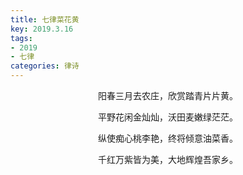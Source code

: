 ```yaml
---
title: 七律菜花黄
key: 2019.3.16
tags: 
- 2019
- 七律
categories: 律诗
---
```


<p align="center">阳春三月去农庄，欣赏踏青片片黄。
</p>
<p align="center">平野花闲金灿灿，沃田麦嫩绿茫茫。
</p>
<p align="center">纵使痴心桃李艳，终将倾意油菜香。
</p>
<p align="center">千红万紫皆为美，大地辉煌吾家乡。
</p>
